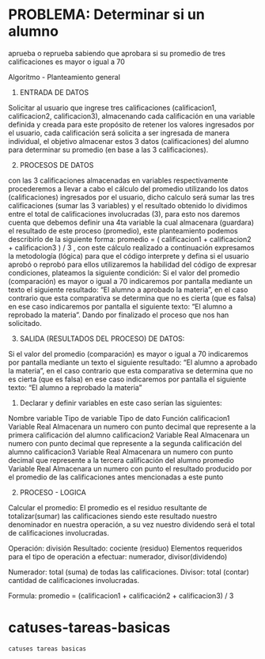 # PROBLEMA:      Determinar si un alumno  
aprueba o reprueba
sabiendo que aprobara si su promedio
de tres calificaciones es mayor o igual a 70


Algoritmo - Planteamiento general

1)  ENTRADA DE DATOS

Solicitar al usuario que ingrese tres calificaciones (calificacion1, calificacion2, calificacion3), almacenando cada calificación en una variable definida y creada para este propósito de retener los valores ingresados por el usuario, cada calificación será solicita a ser ingresada de manera individual, el objetivo almacenar estos 3 datos (calificaciones) del alumno para determinar su promedio (en base a las 3 calificaciones).

2)  PROCESOS DE DATOS

con las 3 calificaciones almacenadas en variables respectivamente procederemos a llevar a cabo el cálculo del promedio utilizando los datos (calificaciones) ingresados por el usuario, dicho calculo será sumar las tres calificaciones (sumar las 3 variables) y el resultado obtenido lo dividimos entre el total de calificaciones involucradas (3), para esto nos daremos cuenta que debemos definir una 4ta variable la cual almacenara (guardara) el resultado de este proceso (promedio), este planteamiento podemos describirlo de la siguiente forma:  promedio = ( calificacion1 + calificacion2 + calificacion3 ) / 3  , con este cálculo realizado a continuación expresamos la metodología (lógica) para que el código interprete y defina si el usuario aprobó o reprobó para ellos utilizaremos la habilidad del código de expresar condiciones, plateamos la siguiente condición: Si el valor del promedio (comparación) es mayor o igual a 70 indicaremos por pantalla mediante un texto el siguiente resultado: “El alumno a aprobado la materia”, en el caso contrario que esta comparativa se determina que no es cierta (que es falsa) en ese caso indicaremos por pantalla el siguiente texto: “El alumno a reprobado la materia”. Dando por finalizado el proceso que nos han solicitado.

3)  SALIDA (RESULTADOS DEL PROCESO) DE DATOS:

Si el valor del promedio (comparación) es mayor o igual a 70 indicaremos por pantalla mediante un texto el siguiente resultado: “El alumno a aprobado la materia”, en el caso contrario que esta comparativa se determina que no es cierta (que es falsa) en ese caso indicaremos por pantalla el siguiente texto: “El alumno a reprobado la materia”
 

1.  Declarar y definir variables en este caso serían las siguientes:

Nombre variable Tipo de variable    Tipo de dato    Función
calificacion1   Variable    Real    Almacenara un numero con punto decimal que represente a la primera calificación del alumno
calificacion2   Variable    Real    Almacenara un numero con punto decimal que represente a la segunda calificación del alumno
calificacion3   Variable    Real    Almacenara un numero con punto decimal que represente a la tercera calificación del alumno
promedio    Variable    Real    Almacenara un numero con punto el resultado producido por el promedio de las calificaciones antes mencionadas a este punto



2.  PROCESO - LOGICA

Calcular el promedio: El promedio es el residuo resultante de totalizar(sumar) las calificaciones siendo este resultado nuestro denominador en nuestra operación, a su vez nuestro dividendo será el total de calificaciones involucradas.

Operación: división 
Resultado: cociente (residuo)
Elementos requeridos para el tipo de operación a efectuar: numerador, divisor(dividendo)

Numerador: total (suma) de todas las calificaciones.
Divisor: total (contar) cantidad de calificaciones involucradas.


Formula:       promedio = (calificacion1 + calificación2 + calificacion3) / 3


# catuses-tareas-basicas
    catuses tareas basicas

